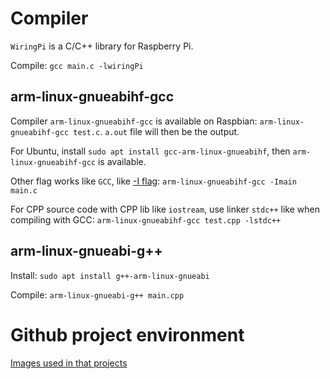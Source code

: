 # Compiler

``WiringPi`` is a C/C++ library for Raspberry Pi.

Compile: ``gcc main.c -lwiringPi``

## arm-linux-gnueabihf-gcc

Compiler ``arm-linux-gnueabihf-gcc`` is available on Raspbian: ``arm-linux-gnueabihf-gcc test.c``. ``a.out`` file will then be the output.

For Ubuntu, install ``sudo apt install gcc-arm-linux-gnueabihf``, then ``arm-linux-gnueabihf-gcc`` is available.

Other flag works like ``GCC``, like [-I flag](https://github.com/TranPhucVinh/C/blob/master/Environment/GCC%20compiler.md#include-directory-of-header-files-with--i): ``arm-linux-gnueabihf-gcc -Imain main.c``

For CPP source code with CPP lib like ``iostream``, use linker ``stdc++`` like when compiling with GCC: ``arm-linux-gnueabihf-gcc test.cpp -lstdc++``

## arm-linux-gnueabi-g++

Install: ``sudo apt install g++-arm-linux-gnueabi``

Compile: ``arm-linux-gnueabi-g++ main.cpp``

# Github project environment

[Images used in that projects](Images)
